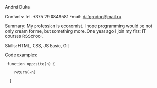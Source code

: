 Andrei Duka

Contacts: tel. +375 29 8849581 Email: dafgrodno@mail.ru

Summary: My profession is economist. I hope programming would be not only dream for me, but something more. One year ago I join my first IT courses RSSchool.

Skills: HTML, CSS, JS Basic, Git 

Code examples: 

```
 function opposite(n) { 

    return(-n) 
	
  }
  ```